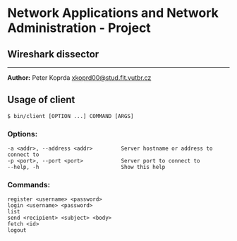 # Network Applications and Network Administration - Project
## Wireshark dissector
---

**Author:** Peter Koprda <xkoprd00@stud.fit.vutbr.cz>


## Usage of client
```
$ bin/client [OPTION ...] COMMAND [ARGS]
```

### Options:
```
-a <addr>, --address <addr>         Server hostname or address to connect to
-p <port>, --port <port>            Server port to connect to
--help, -h                          Show this help
```

### Commands:
```
register <username> <password>
login <username> <password>
list
send <recipient> <subject> <body>
fetch <id>
logout
```
